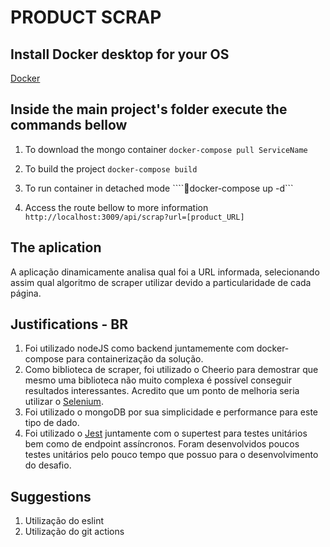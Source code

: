# PRODUCT SCRAP
## Install Docker desktop for your OS
[Docker](https://www.docker.com/products/docker-desktop)

## Inside the main project's folder execute the commands bellow

1. To download the mongo container
```docker-compose pull ServiceName```

2. To build the project
```docker-compose build```

3. To run container in detached mode
````docker-compose up -d```

4. Access the route bellow to more information
```http://localhost:3009/api/scrap?url=[product_URL] ```


## The aplication

A aplicação dinamicamente analisa qual foi a URL informada, selecionando assim qual algoritmo de scraper utilizar devido a particularidade de cada página.

## Justifications - BR

1. Foi utilizado nodeJS como backend juntamemente com docker-compose para containerização da solução.
2. Como biblioteca de scraper, foi utilizado o Cheerio para demostrar que mesmo uma biblioteca não muito complexa é possível conseguir resultados interessantes. Acredito que um ponto de melhoria seria utilizar o [Selenium](https://www.selenium.dev/).
3. Foi utilizado o mongoDB por sua simplicidade e performance para este tipo de dado.
4. Foi utilizado o [Jest](https://jestjs.io/) juntamente com o supertest para testes unitários bem como de endpoint assíncronos. Foram desenvolvidos poucos testes unitários pelo pouco tempo que possuo para o desenvolvimento do desafio.

## Suggestions

1. Utilização do eslint
2. Utilização do git actions
